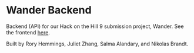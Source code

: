 # Wander Backend

Backend (API) for our Hack on the Hill 9 submission project, Wander. See the frontend [here](https://github.com/zhangjuliet/Wander).

Built by Rory Hemmings, Juliet Zhang, Salma Alandary, and Nikolas Brandt.
